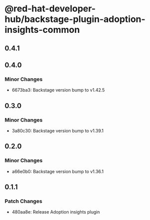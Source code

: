 # @red-hat-developer-hub/backstage-plugin-adoption-insights-common

## 0.4.1

## 0.4.0

### Minor Changes

- 6673ba3: Backstage version bump to v1.42.5

## 0.3.0

### Minor Changes

- 3a80c30: Backstage version bump to v1.39.1

## 0.2.0

### Minor Changes

- a66e0b0: Backstage version bump to v1.36.1

## 0.1.1

### Patch Changes

- 480aa8e: Release Adoption insights plugin
